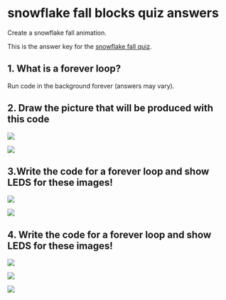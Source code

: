 # snowflake fall blocks quiz answers

Create a snowflake fall animation.  

This is the answer key for the [snowflake fall quiz](/microbit/lessons/snowflake-fall/quiz).

## 1. What is a forever loop?

Run code in the background forever (answers may vary).

## 2. Draw the picture that will be produced with this code

![](/static/mb/blocks/lessons/snowflake-fall-4.png)

![](/static/mb/lessons/flashing-heart-0.png)

## 3.Write the code for a forever loop and show LEDS for these images!

![](/static/mb/lessons/snowflake-fall-0.png)

![](/static/mb/blocks/lessons/snowflake-fall-5.png)

## 4. Write the code for a forever loop and show LEDS for these images!

![](/static/mb/lessons/snowflake-fall-1.png)

![](/static/mb/lessons/snowflake-fall-2.png)

![](/static/mb/blocks/lessons/snowflake-fall-6.png)

